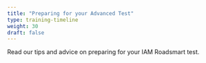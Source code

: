 ```yaml
---
title: "Preparing for your Advanced Test"
type: training-timeline
weight: 30
draft: false
---
```


Read our tips and advice on preparing for your IAM Roadsmart test.